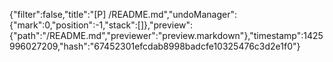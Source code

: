 {"filter":false,"title":"[P] /README.md","undoManager":{"mark":0,"position":-1,"stack":[]},"preview":{"path":"/README.md","previewer":"preview.markdown"},"timestamp":1425996027209,"hash":"67452301efcdab8998badcfe10325476c3d2e1f0"}